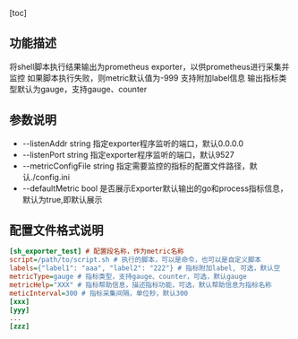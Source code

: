 [toc]

## 功能描述
将shell脚本执行结果输出为prometheus exporter，以供prometheus进行采集并监控
如果脚本执行失败，则metric默认值为-999
支持附加label信息
输出指标类型默认为gauge，支持gauge、counter


## 参数说明
- --listenAddr string 指定exporter程序监听的端口，默认0.0.0.0
- --listenPort string 指定exporter程序监听的端口，默认9527
- --metricConfigFile string  指定需要监控的指标的配置文件路径，默认./config.ini
- --defaultMetric bool 是否展示Exporter默认输出的go和process指标信息，默认为true,即默认展示


## 配置文件格式说明
```ini
[sh_exporter_test] # 配置段名称，作为metric名称
script=/path/to/script.sh # 执行的脚本，可以是命令，也可以是自定义脚本
labels={"label1": "aaa", "label2": "222"} # 指标附加label, 可选，默认空
metricType=gauge # 指标类型，支持gauge、counter，可选，默认gauge
metricHelp="XXX" # 指标帮助信息，描述指标功能，可选，默认帮助信息为指标名称
meticInterval=300 # 指标采集间隔，单位秒，默认300
[xxx]
[yyy]
...
[zzz]
```
